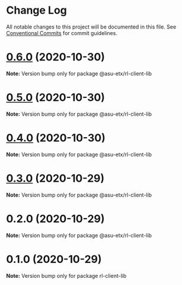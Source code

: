 # Change Log

All notable changes to this project will be documented in this file.
See [Conventional Commits](https://conventionalcommits.org) for commit guidelines.

# [0.6.0](http://github.com/jstanley70/ETX-ASU/ring-leader/compare/@asu-etx/rl-client-lib@0.5.0...@asu-etx/rl-client-lib@0.6.0) (2020-10-30)

**Note:** Version bump only for package @asu-etx/rl-client-lib





# [0.5.0](http://github.com/jstanley70/ETX-ASU/ring-leader/compare/@asu-etx/rl-client-lib@0.4.0...@asu-etx/rl-client-lib@0.5.0) (2020-10-30)

**Note:** Version bump only for package @asu-etx/rl-client-lib





# [0.4.0](http://github.com/jstanley70/ETX-ASU/ring-leader/compare/@asu-etx/rl-client-lib@0.3.0...@asu-etx/rl-client-lib@0.4.0) (2020-10-30)

**Note:** Version bump only for package @asu-etx/rl-client-lib





# [0.3.0](http://github.com/jstanley70/ETX-ASU/ring-leader/compare/@asu-etx/rl-client-lib@0.2.0...@asu-etx/rl-client-lib@0.3.0) (2020-10-29)

**Note:** Version bump only for package @asu-etx/rl-client-lib





# 0.2.0 (2020-10-29)

**Note:** Version bump only for package @asu-etx/rl-client-lib





# 0.1.0 (2020-10-29)

**Note:** Version bump only for package rl-client-lib
